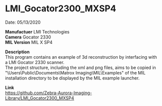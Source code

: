 # LMI_Gocator2300_MXSP4

Date: 05/13/2020

**Manufactuer** LMI Technologies  
**Camera** Gocator 2330  
**MIL Version** MIL X SP4  

**Description**  
This program contains an example of 3d reconstruction by interfacing with a LMI Gocator 2330 scanner.  
The project structure, including the xml and png files, aims to be copied in "\Users\Public\Documents\Matrox Imaging\MIL\Examples" of the MIL installation directory to be displayed by the MIL example launcher.

**Link**  
https://github.com/Zebra-Aurora-Imaging-Library/LMI_Gocator2300_MXSP4
